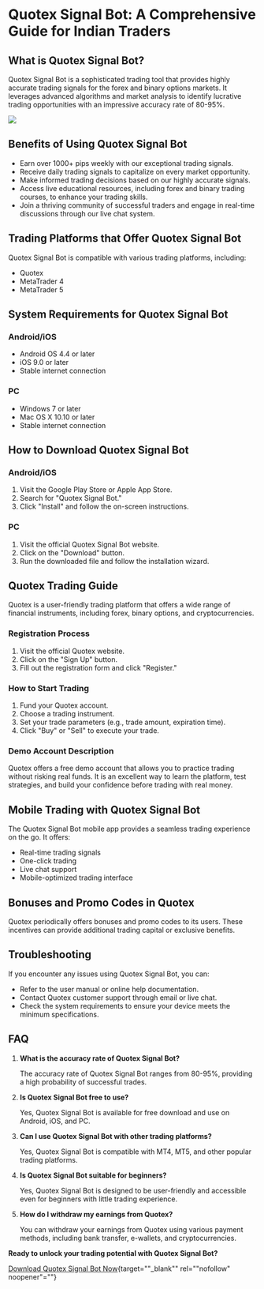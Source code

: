 # Quotex Signal Bot: A Comprehensive Guide for Indian Traders

## What is Quotex Signal Bot?

Quotex Signal Bot is a sophisticated trading tool that provides highly
accurate trading signals for the forex and binary options markets. It
leverages advanced algorithms and market analysis to identify lucrative
trading opportunities with an impressive accuracy rate of 80-95%.

[![](https://static.quotex.io/files/4_en/300_250.jpg)](https://traff.sbs/brokerqxlid)

## Benefits of Using Quotex Signal Bot

-   Earn over 1000+ pips weekly with our exceptional trading signals.
-   Receive daily trading signals to capitalize on every market
    opportunity.
-   Make informed trading decisions based on our highly accurate
    signals.
-   Access live educational resources, including forex and binary
    trading courses, to enhance your trading skills.
-   Join a thriving community of successful traders and engage in
    real-time discussions through our live chat system.

## Trading Platforms that Offer Quotex Signal Bot

Quotex Signal Bot is compatible with various trading platforms,
including:

-   Quotex
-   MetaTrader 4
-   MetaTrader 5

## System Requirements for Quotex Signal Bot

### Android/iOS

-   Android OS 4.4 or later
-   iOS 9.0 or later
-   Stable internet connection

### PC

-   Windows 7 or later
-   Mac OS X 10.10 or later
-   Stable internet connection

## How to Download Quotex Signal Bot

### Android/iOS

1.  Visit the Google Play Store or Apple App Store.
2.  Search for "Quotex Signal Bot."
3.  Click "Install" and follow the on-screen instructions.

### PC

1.  Visit the official Quotex Signal Bot website.
2.  Click on the "Download" button.
3.  Run the downloaded file and follow the installation wizard.

## Quotex Trading Guide

Quotex is a user-friendly trading platform that offers a wide range of
financial instruments, including forex, binary options, and
cryptocurrencies.

### Registration Process

1.  Visit the official Quotex website.
2.  Click on the "Sign Up" button.
3.  Fill out the registration form and click "Register."

### How to Start Trading

1.  Fund your Quotex account.
2.  Choose a trading instrument.
3.  Set your trade parameters (e.g., trade amount, expiration time).
4.  Click "Buy" or "Sell" to execute your trade.

### Demo Account Description

Quotex offers a free demo account that allows you to practice trading
without risking real funds. It is an excellent way to learn the
platform, test strategies, and build your confidence before trading with
real money.

## Mobile Trading with Quotex Signal Bot

The Quotex Signal Bot mobile app provides a seamless trading experience
on the go. It offers:

-   Real-time trading signals
-   One-click trading
-   Live chat support
-   Mobile-optimized trading interface

## Bonuses and Promo Codes in Quotex

Quotex periodically offers bonuses and promo codes to its users. These
incentives can provide additional trading capital or exclusive benefits.

## Troubleshooting

If you encounter any issues using Quotex Signal Bot, you can:

-   Refer to the user manual or online help documentation.
-   Contact Quotex customer support through email or live chat.
-   Check the system requirements to ensure your device meets the
    minimum specifications.

## FAQ

1.  **What is the accuracy rate of Quotex Signal Bot?**

    The accuracy rate of Quotex Signal Bot ranges from 80-95%, providing
    a high probability of successful trades.

2.  **Is Quotex Signal Bot free to use?**

    Yes, Quotex Signal Bot is available for free download and use on
    Android, iOS, and PC.

3.  **Can I use Quotex Signal Bot with other trading platforms?**

    Yes, Quotex Signal Bot is compatible with MT4, MT5, and other
    popular trading platforms.

4.  **Is Quotex Signal Bot suitable for beginners?**

    Yes, Quotex Signal Bot is designed to be user-friendly and
    accessible even for beginners with little trading experience.

5.  **How do I withdraw my earnings from Quotex?**

    You can withdraw your earnings from Quotex using various payment
    methods, including bank transfer, e-wallets, and cryptocurrencies.

**Ready to unlock your trading potential with Quotex Signal Bot?**

[Download Quotex Signal Bot
Now](\%22https://traff.sbs/brokerqxlid\%22){target=""_blank""
rel=""nofollow" noopener"=""}

